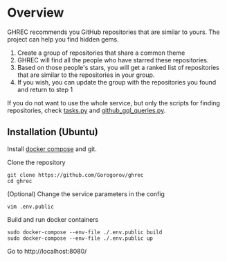 # Overview

GHREC recommends you GitHub repositories that are similar to yours. The project can help you find hidden gems.

1. Create a group of repositories that share a common theme
2. GHREC will find all the people who have starred these repositories.
3. Based on those people's stars, you will get a ranked list of repositories that are similar to the repositories in your group. 
4. If you wish, you can update the group with the repositories you found and return to step 1 

If you do not want to use the whole service, but only the scripts for finding repositories, check [tasks.py](/recommendations/tasks.py) and [github_gql_queries.py](/recommendations/github_gql_queries.py).

## Installation (Ubuntu)

Install [docker compose](https://docs.docker.com/compose/install/) and git.

Clone the repository
```
git clone https://github.com/Gorogorov/ghrec
cd ghrec
```
(Optional) Change the service parameters in the config
```
vim .env.public
```
Build and run docker containers
```
sudo docker-compose --env-file ./.env.public build
sudo docker-compose --env-file ./.env.public up
```
Go to http://localhost:8080/
